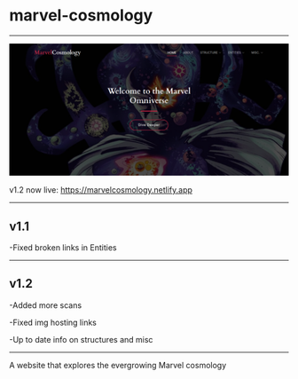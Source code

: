 # marvel-cosmology
----------------------------
![image](https://github.com/jabhuiyan/marvel-cosmology/blob/main/cosmology.png)

v1.2 now live:
https://marvelcosmology.netlify.app

-----------------------------
v1.1
--------
-Fixed broken links in Entities

-----------------------------
v1.2
--------
-Added more scans

-Fixed img hosting links

-Up to date info on structures and misc

--------
A website that explores the evergrowing Marvel cosmology
